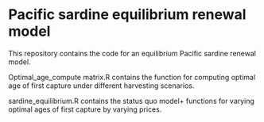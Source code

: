 # Pacific sardine equilibrium renewal model
This repository contains the code for an equilibrium Pacific sardine renewal model.  


Optimal_age_compute matrix.R contains the function for computing optimal age of first capture under different harvesting scenarios.  


sardine_equilibrium.R contains the status quo model+ functions for varying optimal ages of first capture by varying prices.  
